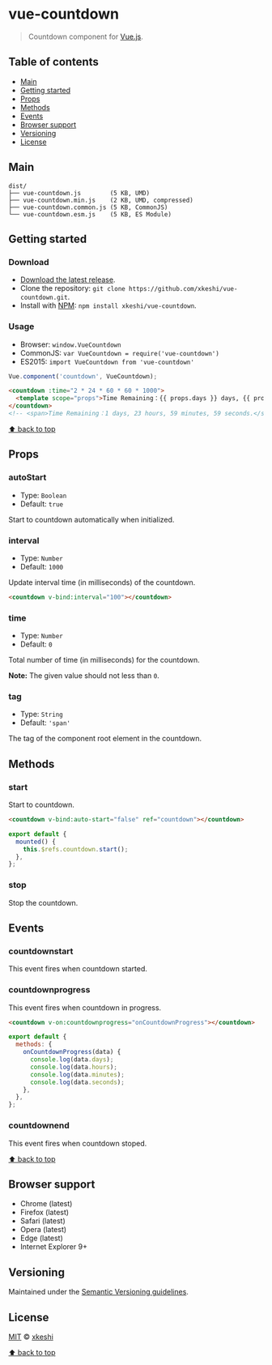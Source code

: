 # vue-countdown

> Countdown component for [Vue.js](https://vuejs.org/).



## Table of contents

- [Main](#main)
- [Getting started](#getting-started)
- [Props](#props)
- [Methods](#methods)
- [Events](#events)
- [Browser support](#browser-support)
- [Versioning](#versioning)
- [License](#license)



## Main

```
dist/
├── vue-countdown.js        (5 KB, UMD)
├── vue-countdown.min.js    (2 KB, UMD, compressed)
├── vue-countdown.common.js (5 KB, CommonJS)
└── vue-countdown.esm.js    (5 KB, ES Module)
```



## Getting started


### Download

- [Download the latest release](https://github.com/xkeshi/vue-countdown/archive/master.zip).
- Clone the repository: `git clone https://github.com/xkeshi/vue-countdown.git`.
- Install with [NPM](https://npmjs.com): `npm install xkeshi/vue-countdown`.


### Usage

- Browser: `window.VueCountdown`
- CommonJS: `var VueCountdown = require('vue-countdown')`
- ES2015: `import VueCountdown from 'vue-countdown'`

```js
Vue.component('countdown', VueCountdown);
```

```html
<countdown :time="2 * 24 * 60 * 60 * 1000">
  <template scope="props">Time Remaining：{{ props.days }} days, {{ props.hours }} hours, {{ props.minutes }} minutes, {{ props.seconds }} seconds.</template>
</countdown>
<!-- <span>Time Remaining：1 days, 23 hours, 59 minutes, 59 seconds.</span> -->
```



[⬆ back to top](#table-of-contents)



## Props

### autoStart

- Type: `Boolean`
- Default: `true`

Start to countdown automatically when initialized.


### interval

- Type: `Number`
- Default: `1000`

Update interval time (in milliseconds) of the countdown.

```html
<countdown v-bind:interval="100"></countdown>
```


### time

- Type: `Number`
- Default: `0`

Total number of time (in milliseconds) for the countdown.

**Note:** The given value should not less than `0`.


### tag

- Type: `String`
- Default: `'span'`

The tag of the component root element in the countdown.



## Methods


### start

Start to countdown.

```html
<countdown v-bind:auto-start="false" ref="countdown"></countdown>
```

```js
export default {
  mounted() {
    this.$refs.countdown.start();
  },
};
```


### stop

Stop the countdown.



## Events

### countdownstart

This event fires when countdown started.


### countdownprogress

This event fires when countdown in progress.

```html
<countdown v-on:countdownprogress="onCountdownProgress"></countdown>
```

```js
export default {
  methods: {
    onCountdownProgress(data) {
      console.log(data.days);
      console.log(data.hours);
      console.log(data.minutes);
      console.log(data.seconds);
    },
  },
};
```


### countdownend

This event fires when countdown stoped.


[⬆ back to top](#table-of-contents)



## Browser support

- Chrome (latest)
- Firefox (latest)
- Safari (latest)
- Opera (latest)
- Edge (latest)
- Internet Explorer 9+



## Versioning

Maintained under the [Semantic Versioning guidelines](http://semver.org/).



## License

[MIT](http://opensource.org/licenses/MIT) © [xkeshi](http://xkeshi.com)

[⬆ back to top](#table-of-contents)
